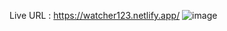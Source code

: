 Live URL : https://watcher123.netlify.app/
![image](https://user-images.githubusercontent.com/66420624/188101661-70d7a552-669a-4ed6-8d5f-996c1654cdb9.png)
